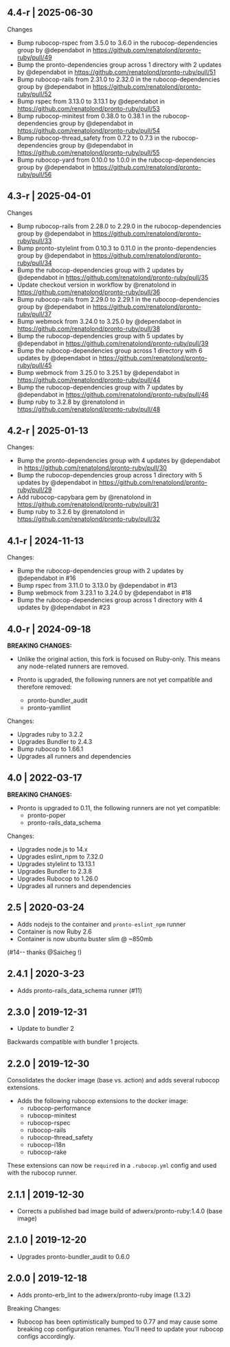 4.4-r | 2025-06-30
---
Changes
* Bump rubocop-rspec from 3.5.0 to 3.6.0 in the rubocop-dependencies group by @dependabot in https://github.com/renatolond/pronto-ruby/pull/49
* Bump the pronto-dependencies group across 1 directory with 2 updates by @dependabot in https://github.com/renatolond/pronto-ruby/pull/51
* Bump rubocop-rails from 2.31.0 to 2.32.0 in the rubocop-dependencies group by @dependabot in https://github.com/renatolond/pronto-ruby/pull/52
* Bump rspec from 3.13.0 to 3.13.1 by @dependabot in https://github.com/renatolond/pronto-ruby/pull/53
* Bump rubocop-minitest from 0.38.0 to 0.38.1 in the rubocop-dependencies group by @dependabot in https://github.com/renatolond/pronto-ruby/pull/54
* Bump rubocop-thread_safety from 0.7.2 to 0.7.3 in the rubocop-dependencies group by @dependabot in https://github.com/renatolond/pronto-ruby/pull/55
* Bump rubocop-yard from 0.10.0 to 1.0.0 in the rubocop-dependencies group by @dependabot in https://github.com/renatolond/pronto-ruby/pull/56

4.3-r | 2025-04-01
---
Changes
* Bump rubocop-rails from 2.28.0 to 2.29.0 in the rubocop-dependencies group by @dependabot in https://github.com/renatolond/pronto-ruby/pull/33
* Bump pronto-stylelint from 0.10.3 to 0.11.0 in the pronto-dependencies group by @dependabot in https://github.com/renatolond/pronto-ruby/pull/34
* Bump the rubocop-dependencies group with 2 updates by @dependabot in https://github.com/renatolond/pronto-ruby/pull/35
* Update checkout version in workflow by @renatolond in https://github.com/renatolond/pronto-ruby/pull/36
* Bump rubocop-rails from 2.29.0 to 2.29.1 in the rubocop-dependencies group by @dependabot in https://github.com/renatolond/pronto-ruby/pull/37
* Bump webmock from 3.24.0 to 3.25.0 by @dependabot in https://github.com/renatolond/pronto-ruby/pull/38
* Bump the rubocop-dependencies group with 5 updates by @dependabot in https://github.com/renatolond/pronto-ruby/pull/39
* Bump the rubocop-dependencies group across 1 directory with 6 updates by @dependabot in https://github.com/renatolond/pronto-ruby/pull/45
* Bump webmock from 3.25.0 to 3.25.1 by @dependabot in https://github.com/renatolond/pronto-ruby/pull/44
* Bump the rubocop-dependencies group with 7 updates by @dependabot in https://github.com/renatolond/pronto-ruby/pull/46
* Bump ruby to 3.2.8 by @renatolond in https://github.com/renatolond/pronto-ruby/pull/48

4.2-r | 2025-01-13
---
Changes:
* Bump the pronto-dependencies group with 4 updates by @dependabot in https://github.com/renatolond/pronto-ruby/pull/30
* Bump the rubocop-dependencies group across 1 directory with 5 updates by @dependabot in https://github.com/renatolond/pronto-ruby/pull/29
* Add rubocop-capybara gem by @renatolond in https://github.com/renatolond/pronto-ruby/pull/31
* Bump ruby to 3.2.6 by @renatolond in https://github.com/renatolond/pronto-ruby/pull/32

4.1-r | 2024-11-13
---
Changes:
* Bump the rubocop-dependencies group with 2 updates by @dependabot in #16
* Bump rspec from 3.11.0 to 3.13.0 by @dependabot in #13
* Bump webmock from 3.23.1 to 3.24.0 by @dependabot in #18
* Bump the rubocop-dependencies group across 1 directory with 4 updates by @dependabot in #23

4.0-r | 2024-09-18
---
**BREAKING CHANGES:**

 * Unlike the original action, this fork is focused on Ruby-only. This means any node-related runners are removed.

 * Pronto is upgraded, the following runners are not yet compatible and therefore removed:
   - pronto-bundler_audit
   - pronto-yamllint

Changes:
 * Upgrades ruby to 3.2.2
 * Upgrades Bundler to 2.4.3
 * Bump rubocop to 1.66.1
 * Upgrades all runners and dependencies

4.0 | 2022-03-17
---

**BREAKING CHANGES:**

 * Pronto is upgraded to 0.11, the following runners are not yet compatible:
   - pronto-poper
   - pronto-rails_data_schema

Changes:

 * Upgrades node.js to 14.x
 * Upgrades eslint_npm to 7.32.0
 * Upgrades stylelint to 13.13.1
 * Upgrades Bundler to 2.3.8
 * Upgrades Rubocop to 1.26.0
 * Upgrades all runners and dependencies

2.5 | 2020-03-24
---

 * Adds nodejs to the container and `pronto-eslint_npm` runner
 * Container is now Ruby 2.6
 * Container is now ubuntu buster slim @ ~850mb

(#14-- thanks @Saicheg !)

2.4.1 | 2020-3-23
---

 * Adds pronto-rails_data_schema runner (#11)

2.3.0 | 2019-12-31
---

 * Update to bundler 2

 Backwards compatible with bundler 1 projects.

2.2.0 | 2019-12-30
---

Consolidates the docker image (base vs. action) and adds several rubocop extensions.

 * Adds the following rubocop extensions to the docker image:
   * rubocop-performance
   * rubocop-minitest
   * rubocop-rspec
   * rubocop-rails
   * rubocop-thread_safety
   * rubocop-i18n
   * rubocop-rake

These extensions can now be `require`d in a `.rubocop.yml` config and used with the rubocop runner.

2.1.1 | 2019-12-30
---

 * Corrects a published bad image build of adwerx/pronto-ruby:1.4.0 (base image)

2.1.0 | 2019-12-20
---

 * Upgrades pronto-bundler_audit to 0.6.0

2.0.0 | 2019-12-18
---

 * Adds pronto-erb_lint to the adwerx/pronto-ruby image (1.3.2)

Breaking Changes:

- Rubocop has been optimistically bumped to 0.77 and may cause some breaking cop configuration renames. You'll need to update your rubocop configs accordingly.

